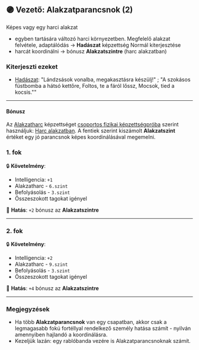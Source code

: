 ## 🟣 Vezető: Alakzatparancsnok (2)

Képes vagy egy harci alakzat
- egyben tartására változó harci környezetben. Megfelelő alakzat felvétele, adaptálódás  → **Hadászat** képzettség Normál kiterjesztése
- harcát koordinálni → bónusz **Alakzatszintre** (harc alakzatban)

### Kiterjeszti ezeket

- [Hadászat](../kepzettsegek.primer.altalanos/hadaszat.md): "Lándzsások vonalba, megakasztásra készülj!" ; "A szokásos füstbomba a hátsó kettőre, Foltos, te a fáról lőssz, Mocsok, tied a kocsis.""

---
#### Bónusz

Az [Alakzatharc](../kepzettsegek.primer.harci/alakzatharc.md) képzettséget [csoportos fizikai képzettségpróba](../030_07_01_csoportos_kepzettsegproba.md#️-1-csoportos-fizikai-képzettségpróba) szerint használjuk: [Harc alakzatban](../065_03_harc_alakzatban.md). A fentiek szerint kiszámolt **Alakzatszint** értéket egy jó parancsnok képes koordinálásával megemelni.

### 1. fok

🔒 **Követelmény**:
- Intelligencia: `+1`
- Alakzatharc - `6.szint`
- Befolyásolás - `3.szint`
- Összeszokott tagokat igényel

🌟 **Hatás**: `+2` bónusz az **Alakzatszintre**

---
### 2. fok

🔒 **Követelmény**:
- Intelligencia: `+2`
- Alakzatharc - `9.szint`
- Befolyásolás - `3.szint`
- Összeszokott tagokat igényel

🌟 **Hatás**: `+4` bónusz az **Alakzatszintre**

---
### Megjegyzések

- Ha több **Alakzatparancsnok** van egy csapatban, akkor csak a legmagasabb fokú fortéllyal rendelkező személy hatása számít - nyilván amennyiben hajlandó a koordinálásra.
- Kezeljük lazán: egy rablóbanda vezére is Alakzatparancsnoknak számít.
